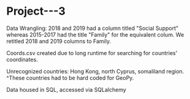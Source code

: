 # Project---3
Data Wrangling:
2018 and 2019 had a column titled "Social Support" whereas 2015-2017 had the title "Family" for the equivalent colum.
We retitled 2018 and 2019 columns to Family.

Coords.csv created due to long runtime for searching for countries' coordinates.

Unrecognized countries: Hong Kong, north Cyprus, somaliland region.
^These countries had to be hard coded for GeoPy.

Data housed in SQL, accessed via SQLalchemy



